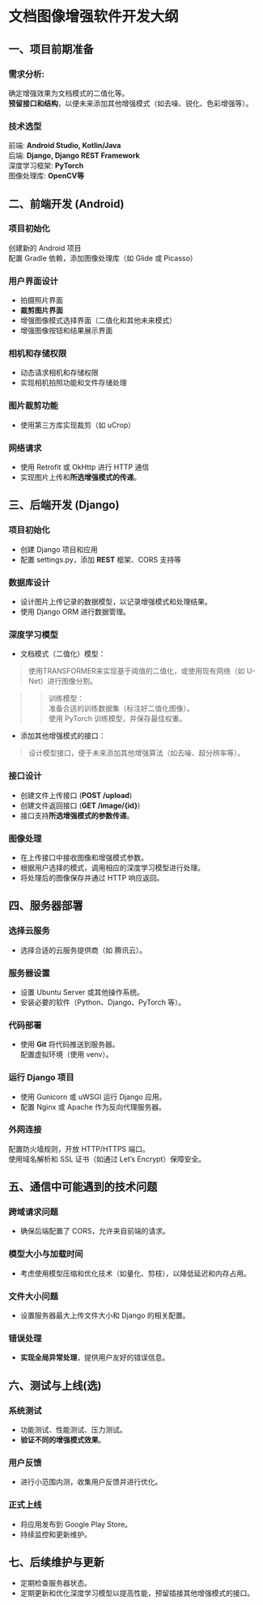 # 文档图像增强软件开发大纲
## 一、项目前期准备
### 需求分析:
确定增强效果为文档模式的二值化等。  
**预留接口和结构**，以便未来添加其他增强模式（如去噪、锐化、色彩增强等）。    

### 技术选型  
前端: **Android Studio, Kotlin/Java**  
后端: **Django, Django REST Framework**  
深度学习框架: **PyTorch**  
图像处理库: **OpenCV等**    

## 二、前端开发 (Android)    
### 项目初始化  
创建新的 Android 项目  
配置 Gradle 依赖，添加图像处理库（如 Glide 或 Picasso）  
### 用户界面设计  
* 拍摄照片界面  
* **裁剪图片界面**  
* 增强图像模式选择界面（二值化和其他未来模式）  
* 增强图像按钮和结果展示界面  
### 相机和存储权限  
* 动态请求相机和存储权限  
* 实现相机拍照功能和文件存储处理  
### 图片裁剪功能  
* 使用第三方库实现裁剪（如 uCrop）  
### 网络请求  
* 使用 Retrofit 或 OkHttp 进行 HTTP 通信  
* 实现图片上传和**所选增强模式的传递**。  

## 三、后端开发 (Django)  
### 项目初始化  

* 创建 Django 项目和应用  
* 配置 settings.py，添加 **REST** 框架、CORS 支持等  
### 数据库设计    
* 设计图片上传记录的数据模型，以记录增强模式和处理结果。  
* 使用 Django ORM 进行数据管理。  
### 深度学习模型  
* 文档模式（二值化）模型：  
>使用TRANSFORMER来实现基于阈值的二值化，或使用现有网络（如 U-Net）进行图像分割。    

>>训练模型：  
准备合适的训练数据集（标注好二值化图像）。  
使用 PyTorch 训练模型，并保存最佳权重。    
* 添加其他增强模式的接口：  
> 设计模型接口，便于未来添加其他增强算法（如去噪、超分辨率等）。  
### 接口设计
* 创建文件上传接口 (**POST /upload**)
* 创建文件返回接口 (**GET /image/{id}**)
* 接口支持**所选增强模式的参数传递**。
### 图像处理  
* 在上传接口中接收图像和增强模式参数。
* 根据用户选择的模式，调用相应的深度学习模型进行处理。
* 将处理后的图像保存并通过 HTTP 响应返回。

## 四、服务器部署
### 选择云服务
* 选择合适的云服务提供商（如 腾讯云）。  

### 服务器设置  
* 设置 Ubuntu Server 或其他操作系统。  
* 安装必要的软件（Python、Django、PyTorch 等）。  

### 代码部署  
* 使用 **Git** 将代码推送到服务器。  
配置虚拟环境（使用 venv）。 

### 运行 Django 项目  
* 使用 Gunicorn 或 uWSGI 运行 Django 应用。  
* 配置 Nginx 或 Apache 作为反向代理服务器。  

### 外网连接  
配置防火墙规则，开放 HTTP/HTTPS 端口。  
使用域名解析和 SSL 证书（如通过 Let’s Encrypt）保障安全。  

## 五、通信中可能遇到的技术问题  
### 跨域请求问题  
* 确保后端配置了 CORS，允许来自前端的请求。  

### 模型大小与加载时间  
* 考虑使用模型压缩和优化技术（如量化、剪枝），以降低延迟和内存占用。  

### 文件大小问题  
* 设置服务器最大上传文件大小和 Django 的相关配置。  

### 错误处理  
* **实现全局异常处理**，提供用户友好的错误信息。  

## 六、测试与上线(选)  
### 系统测试  
* 功能测试、性能测试、压力测试。  
* **验证不同的增强模式效果**。  

### 用户反馈  
* 进行小范围内测，收集用户反馈并进行优化。  

### 正式上线  
* 将应用发布到 Google Play Store。  
* 持续监控和更新维护。  

## 七、后续维护与更新  
* 定期检查服务器状态。  
* 定期更新和优化深度学习模型以提高性能，预留插接其他增强模式的接口。  
